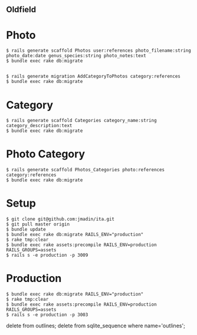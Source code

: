 ## Oldfield

# Photo

    $ rails generate scaffold Photos user:references photo_filename:string photo_date:date genus_species:string photo_notes:text
    $ bundle exec rake db:migrate


    $ rails generate migration AddCategoryToPhotos category:references
    $ bundle exec rake db:migrate

# Category

    $ rails generate scaffold Categories category_name:string category_description:text
    $ bundle exec rake db:migrate


# Photo Category

    $ rails generate scaffold Photos_Categories photo:references category:references
    $ bundle exec rake db:migrate






# Setup

    $ git clone git@github.com:jmadin/ita.git
    $ git pull master origin
    $ bundle update
    $ bundle exec rake db:migrate RAILS_ENV="production"
    $ rake tmp:clear
    $ bundle exec rake assets:precompile RAILS_ENV=production RAILS_GROUPS=assets
    $ rails s -e production -p 3009


# Production

    $ bundle exec rake db:migrate RAILS_ENV="production"
    $ rake tmp:clear
    $ bundle exec rake assets:precompile RAILS_ENV=production RAILS_GROUPS=assets
    $ rails s -e production -p 3003

delete from outlines;
delete from sqlite_sequence where name='outlines';

